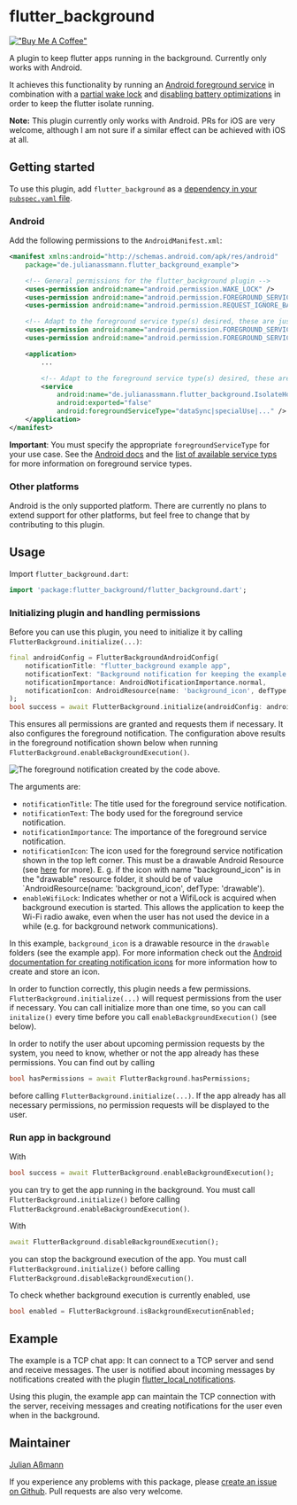 # flutter_background

[!["Buy Me A Coffee"](https://www.buymeacoffee.com/assets/img/custom_images/orange_img.png)](https://www.buymeacoffee.com/julianassmann)

A plugin to keep flutter apps running in the background. Currently only works with Android.

It achieves this functionality by running an [Android foreground service](https://developer.android.com/guide/components/foreground-services) in combination with a [partial wake lock](https://developer.android.com/training/scheduling/wakelock#cpu) and [disabling battery optimizations](https://developer.android.com/training/monitoring-device-state/doze-standby#support_for_other_use_cases) in order to keep the flutter isolate running.

**Note:** This plugin currently only works with Android.
PRs for iOS are very welcome, although I am not sure if a similar effect can be achieved with iOS at all.

## Getting started

To use this plugin, add `flutter_background` as a [dependency in your `pubspec.yaml` file](https://pub.dev/packages/flutter_background/install).

### Android

Add the following permissions to the `AndroidManifest.xml`:

```xml
<manifest xmlns:android="http://schemas.android.com/apk/res/android"
    package="de.julianassmann.flutter_background_example">

    <!-- General permissions for the flutter_background plugin -->
    <uses-permission android:name="android.permission.WAKE_LOCK" />
    <uses-permission android:name="android.permission.FOREGROUND_SERVICE"/>
    <uses-permission android:name="android.permission.REQUEST_IGNORE_BATTERY_OPTIMIZATIONS" />

    <!-- Adapt to the foreground service type(s) desired, these are just examples -->
    <uses-permission android:name="android.permission.FOREGROUND_SERVICE_DATA_SYNC" />
    <uses-permission android:name="android.permission.FOREGROUND_SERVICE_SPECIAL_USE" />

    <application>
        ...

        <!-- Adapt to the foreground service type(s) desired, these are just examples -->
        <service
            android:name="de.julianassmann.flutter_background.IsolateHolderService"
            android:exported="false"
            android:foregroundServiceType="dataSync|specialUse|..." />
    </application>
</manifest>
```

**Important**: You must specify the appropriate `foregroundServiceType` for your use case. See the [Android docs](https://developer.android.com/about/versions/14/changes/fgs-types-required) and the [list of available service typs](https://developer.android.com/develop/background-work/services/fg-service-types) for more information on foreground service types.

### Other platforms

Android is the only supported platform. There are currently no plans to extend support for other platforms, but feel free to change that by contributing to this plugin.

## Usage

Import `flutter_background.dart`:

```dart
import 'package:flutter_background/flutter_background.dart';
```

### Initializing plugin and handling permissions

Before you can use this plugin, you need to initialize it by calling `FlutterBackground.initialize(...)`:

```dart
final androidConfig = FlutterBackgroundAndroidConfig(
    notificationTitle: "flutter_background example app",
    notificationText: "Background notification for keeping the example app running in the background",
    notificationImportance: AndroidNotificationImportance.normal,
    notificationIcon: AndroidResource(name: 'background_icon', defType: 'drawable'), // Default is ic_launcher from folder mipmap
);
bool success = await FlutterBackground.initialize(androidConfig: androidConfig);
```

This ensures all permissions are granted and requests them if necessary. It also configures the
foreground notification. The configuration above results in the foreground notification shown below when
running `FlutterBackground.enableBackgroundExecution()`.

![The foreground notification created by the code above.](./images/notification.png "The foreground notification created by the code above.")

The arguments are:
- `notificationTitle`: The title used for the foreground service notification.
- `notificationText`: The body used for the foreground service notification.
- `notificationImportance`: The importance of the foreground service notification.
- `notificationIcon`: The icon used for the foreground service notification shown in the top left corner. This must be a drawable Android Resource (see [here](https://developer.android.com/reference/android/app/Notification.Builder#setSmallIcon(int,%20int)) for more). E. g. if the icon with name "background_icon" is in the "drawable" resource folder, it should be of value `AndroidResource(name: 'background_icon', defType: 'drawable').
- `enableWifiLock`: Indicates whether or not a WifiLock is acquired when background execution is started. This allows the application to keep the Wi-Fi radio awake, even when the user has not used the device in a while (e.g. for background network communications).

In this example, `background_icon` is a drawable resource in the `drawable` folders (see the example app).
For more information check out the [Android documentation for creating notification icons](https://developer.android.com/studio/write/image-asset-studio#create-notification) for more information how to create and store an icon.

In order to function correctly, this plugin needs a few permissions.
`FlutterBackground.initialize(...)` will request permissions from the user if necessary.
You can call initialize more than one time, so you can call `initalize()` every time before you call `enableBackgroundExecution()` (see below).

In order to notify the user about upcoming permission requests by the system, you need to know, whether or not the app already has these permissions. You can find out by calling

```dart
bool hasPermissions = await FlutterBackground.hasPermissions;
```
before calling `FlutterBackground.initialize(...)`. If the app already has all necessary permissions, no permission requests will be displayed to the user.

### Run app in background

With

```dart
bool success = await FlutterBackground.enableBackgroundExecution();
```

you can try to get the app running in the background. You must call `FlutterBackground.initialize()` before calling `FlutterBackground.enableBackgroundExecution()`.

With

```dart
await FlutterBackground.disableBackgroundExecution();
```

you can stop the background execution of the app. You must call `FlutterBackground.initialize()` before calling `FlutterBackground.disableBackgroundExecution()`.

To check whether background execution is currently enabled, use

```dart
bool enabled = FlutterBackground.isBackgroundExecutionEnabled;
```

## Example

The example is a TCP chat app: It can connect to a TCP server and send and receive messages. The user is notified about incoming messages by notifications created with the plugin [flutter_local_notifications](https://pub.dev/packages/flutter_local_notifications).

Using this plugin, the example app can maintain the TCP connection with the server, receiving messages and creating notifications for the user even when in the background.

## Maintainer

[Julian Aßmann](https://github.com/JulianAssmann)

If you experience any problems with this package, please [create an issue on Github](https://github.com/JulianAssmann/flutter_background/issues).
Pull requests are also very welcome.

